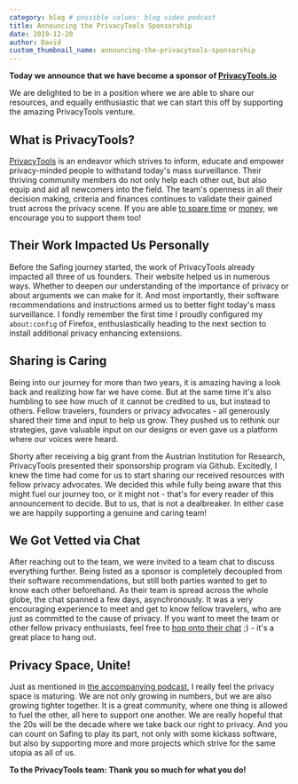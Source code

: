 ```yaml
---
category: blog # possible values: blog video podcast
title: Announcing the PrivacyTools Sponsorship
date: 2019-12-20
author: David
custom_thumbnail_name: announcing-the-privacytools-sponsorship
---
```


**Today we announce that we have become a sponsor of [PrivacyTools.io](https://opencollective.com/privacytoolsio)**

We are delighted to be in a position where we are able to share our resources, and equally enthusiastic that we can start this off by supporting the amazing PrivacyTools venture.

## What is PrivacyTools?

[PrivacyTools](https://privacytools.io) is an endeavor which strives to inform, educate and empower privacy-minded people to withstand today's mass surveillance. Their thriving community members do not only help each other out, but also equip and aid all newcomers into the field. The team's openness in all their decision making, criteria and finances continues to validate their gained trust across the privacy scene. If you are able [to spare time](https://www.privacytools.io/index.html#participate) or [money](https://www.privacytools.io/donate/), we encourage you to support them too!

## Their Work Impacted Us Personally

Before the Safing journey started, the work of PrivacyTools already impacted all three of us founders. Their website helped us in numerous ways. Whether to deepen our understanding of the importance of privacy or about arguments we can make for it. And most importantly, their software recommendations and instructions armed us to better fight today's mass surveillance. I fondly remember the first time I proudly configured my `about:config` of Firefox, enthusiastically heading to the next section to install additional privacy enhancing extensions.

## Sharing is Caring

Being into our journey for more than two years, it is amazing having a look back and realizing how far we have come. But at the same time it's also humbling to see how much of it cannot be credited to us, but instead to others. Fellow travelers, founders or privacy advocates - all generously shared their time and input to help us grow. They pushed us to rethink our strategies, gave valuable input on our designs or even gave us a platform where our voices were heard.

Shorty after receiving a big grant from the Austrian Institution for Research, PrivacyTools presented their sponsorship program via Github. Excitedly, I knew the time had come for us to start sharing our received resources with fellow privacy advocates. We decided this while fully being aware that this might fuel our journey too, or it might not - that's for every reader of this announcement to decide. But to us, that is not a dealbreaker. In either case we are happily supporting a genuine and caring team!

## We Got Vetted via Chat

After reaching out to the team, we were invited to a team chat to discuss everything further. Being listed as a sponsor is completely decoupled from their software recommendations, but still both parties wanted to get to know each other beforehand. As their team is spread across the whole globe, the chat spanned a few days, asynchronously. It was a very encouraging experience to meet and get to know fellow travelers, who are just as committed to the cause of privacy. If you want to meet the team or other fellow privacy enthusiasts, feel free to [hop onto their chat](https://chat.privacytools.io/) ;) - it's a great place to hang out.

## Privacy Space, Unite!

Just as mentioned in [the accompanying podcast](https://safing.io/podcast/2019/12/20/becoming-privacytools-first-sponsor/), I really feel the privacy space is maturing. We are not only growing in numbers, but we are also growing tighter together. It is a great community, where one thing is allowed to fuel the other, all here to support one another. We are really hopeful that the 20s will be the decade where we take back our right to privacy. And you can count on Safing to play its part, not only with some kickass software, but also by supporting more and more projects which strive for the same utopia as all of us.

**To the PrivacyTools team: Thank you so much for what you do!**
